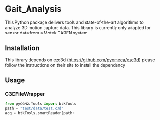 # Gait_Analysis

This Python package delivers tools and state-of-the-art
algorithms to analyze 3D motion capture data.
This library is currently only adapted for sensor data
from a Motek CAREN system.

## Installation

This library depends on ezc3d  (https://github.com/pyomeca/ezc3d)
please follow the instructions on their site to install the dependency

## Usage

### C3DFileWrapper

```python
from pyCGM2.Tools import btkTools
path = "test/data/test.c3d"
acq = btkTools.smartReader(path)
```